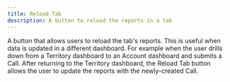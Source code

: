 ```yaml
---
title: Reload Tab
description: A button to reload the reports in a tab
---
```


A button that allows users to reload the tab's reports. This is useful when data is updated in a different dashboard. For example when the user drills down from a Territory dashboard to an Account dashboard and submits a Call. After returning to the Territory dashboard, the Reload Tab button allows the user to update the reports with the newly-created Call.
